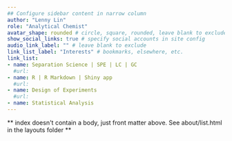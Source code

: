```yaml
---
## Configure sidebar content in narrow column
author: "Lenny Lin"
role: "Analytical Chemist"
avatar_shape: rounded # circle, square, rounded, leave blank to exclude
show_social_links: true # specify social accounts in site config
audio_link_label: "" # leave blank to exclude
link_list_label: "Interests" # bookmarks, elsewhere, etc.
link_list:
- name: Separation Science | SPE | LC | GC
  #url: 
- name: R | R Markdown | Shiny app
  #url: 
- name: Design of Experiments
  #url: 
- name: Statistical Analysis
---
```


** index doesn't contain a body, just front matter above.
See about/list.html in the layouts folder **